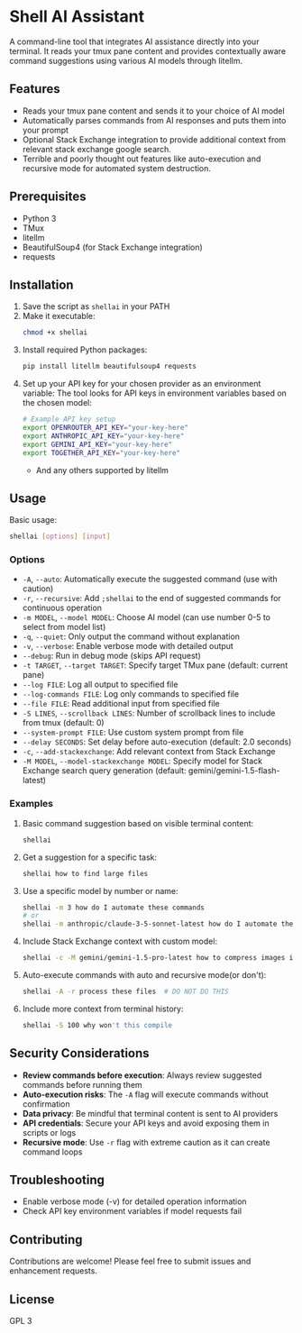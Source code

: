# Shell AI Assistant

A command-line tool that integrates AI assistance directly into your terminal. It reads your tmux pane content and provides contextually aware command suggestions using various AI models through litellm.

## Features

- Reads your tmux pane content and sends it to your choice of AI model
- Automatically parses commands from AI responses and puts them into your prompt
- Optional Stack Exchange integration to provide additional context from relevant stack exchange google search.
- Terrible and poorly thought out features like auto-execution and recursive mode for automated system destruction.

## Prerequisites

- Python 3
- TMux
- litellm
- BeautifulSoup4 (for Stack Exchange integration)
- requests

## Installation

1. Save the script as `shellai` in your PATH
2. Make it executable:
   ```bash
   chmod +x shellai
   ```
3. Install required Python packages:
   ```bash
   pip install litellm beautifulsoup4 requests
   ```
4. Set up your API key for your chosen provider as an environment variable:
   The tool looks for API keys in environment variables based on the chosen model:
   ```bash
   # Example API key setup
   export OPENROUTER_API_KEY="your-key-here"
   export ANTHROPIC_API_KEY="your-key-here"
   export GEMINI_API_KEY="your-key-here"
   export TOGETHER_API_KEY="your-key-here"
   ```
   - And any others supported by litellm

## Usage

Basic usage:
```bash
shellai [options] [input]
```

### Options

- `-A`, `--auto`: Automatically execute the suggested command (use with caution)
- `-r`, `--recursive`: Add `;shellai` to the end of suggested commands for continuous operation
- `-m MODEL`, `--model MODEL`: Choose AI model (can use number 0-5 to select from model list)
- `-q`, `--quiet`: Only output the command without explanation
- `-v`, `--verbose`: Enable verbose mode with detailed output
- `--debug`: Run in debug mode (skips API request)
- `-t TARGET`, `--target TARGET`: Specify target TMux pane (default: current pane)
- `--log FILE`: Log all output to specified file
- `--log-commands FILE`: Log only commands to specified file
- `--file FILE`: Read additional input from specified file
- `-S LINES`, `--scrollback LINES`: Number of scrollback lines to include from tmux (default: 0)
- `--system-prompt FILE`: Use custom system prompt from file
- `--delay SECONDS`: Set delay before auto-execution (default: 2.0 seconds)
- `-c`, `--add-stackexchange`: Add relevant context from Stack Exchange
- `-M MODEL`, `--model-stackexchange MODEL`: Specify model for Stack Exchange search query generation (default: gemini/gemini-1.5-flash-latest)

### Examples

1. Basic command suggestion based on visible terminal content:
   ```bash
   shellai
   ```

2. Get a suggestion for a specific task:
   ```bash
   shellai how to find large files
   ```

3. Use a specific model by number or name:
   ```bash
   shellai -m 3 how do I automate these commands
   # or
   shellai -m anthropic/claude-3-5-sonnet-latest how do I automate these commands
   ```

4. Include Stack Exchange context with custom model:
   ```bash
   shellai -c -M gemini/gemini-1.5-pro-latest how to compress images in bulk
   ```

5. Auto-execute commands with auto and recursive mode(or don't):
   ```bash
   shellai -A -r process these files  # DO NOT DO THIS
   ```

6. Include more context from terminal history:
   ```bash
   shellai -S 100 why won't this compile
   ```

## Security Considerations

- **Review commands before execution**: Always review suggested commands before running them
- **Auto-execution risks**: The `-A` flag will execute commands without confirmation
- **Data privacy**: Be mindful that terminal content is sent to AI providers
- **API credentials**: Secure your API keys and avoid exposing them in scripts or logs
- **Recursive mode**: Use `-r` flag with extreme caution as it can create command loops

## Troubleshooting

- Enable verbose mode (-v) for detailed operation information
- Check API key environment variables if model requests fail

## Contributing

Contributions are welcome! Please feel free to submit issues and enhancement requests.

## License

GPL 3
